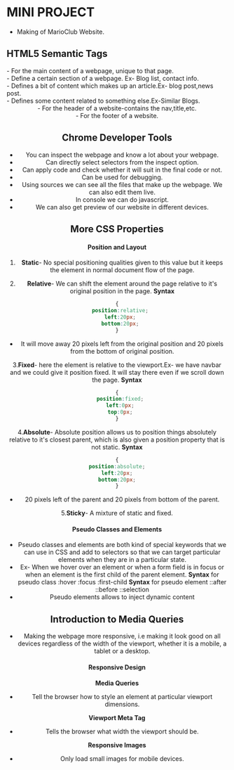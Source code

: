 # MINI PROJECT
- Making of MarioClub Website.

## HTML5 Semantic Tags
<main>- For the main content of a webpage, unique to that page.
<section>- Define a certain section of a webpage. Ex- Blog list, contact info.
<article>- Defines a bit of content which makes up an article.Ex- blog post,news post.
<aside>- Defines some content related to something else.Ex-Similar Blogs.
<header>- For the header of a website-contains the nav,title,etc.
<footer>- For the footer of a website.

## Chrome Developer Tools
- You can inspect the webpage and know a lot about your webpage.
- Can directly select selectors from the inspect option.
- Can apply code and check whether it will suit in the final code or not.
- Can be used for debugging.
- Using sources we can see all the files that make up the webpage. We can also edit them live.
- In console we can do javascript.
- We can also get preview of our website in different devices.

## More CSS Properties

#### Position and Layout
1. **Static**- No special positioning qualities given to this value but it keeps the element in normal document flow of the page.

2. **Relative**- We can shift the element around the page relative to it's original position in the page.
**Syntax**
```css
{
  position:relative;
  left:20px;
  bottom:20px;
}
```
- It will move away 20 pixels left from the original position and 20 pixels from the bottom of original position.

3.**Fixed**- here the element is relative to the viewport.Ex- we have navbar and we could give it position fixed. It will stay there even if we scroll down the page.
**Syntax**
```css
{
  position:fixed;
  left:0px;
  top:0px;
}
```

4.**Absolute**- Absolute position allows us to position things absolutely relative to it's closest parent, which is also given a position property that is not static.
**Syntax**
```css
{
position:absolute;
left:20px;
bottom:20px;
}
```
- 20 pixels left of the parent and 20 pixels from bottom of the parent.

5.**Sticky**- A mixture of static and fixed.

#### Pseudo Classes and Elements
- Pseudo classes and elements are both kind of special keywords that we can use in CSS and add to selectors so that we can target particular elements when they are in a particular state. 
- Ex- When we hover over an element or when a form field is in focus or when an element is the first child of the parent element.
**Syntax** for pseudo class
:hover
:focus
:first-child
**Syntax** for pseudo element
::after
::before
::selection
- Pseudo elements allows to inject dynamic content

## Introduction to Media Queries
- Making the webpage more responsive, i.e making it look good on all devices regardless of the width of the viewport, whether it is a mobile, a tablet or a desktop.

#### Responsive Design

**Media Queries**
- Tell the browser how to style an element at particular viewport dimensions.

**Viewport Meta Tag**
- Tells the browser what width the viewport should be.

**Responsive Images**
- Only load small images for mobile devices.

